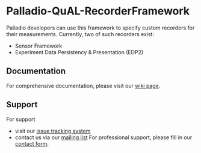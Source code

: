 # Palladio-QuAL-RecorderFramework
Palladio developers can use this framework to specify custom recorders for their measurements. Currently, two
of such recorders exist:
* Sensor Framework
* Experiment Data Persistency & Presentation (EDP2)

## Documentation
For comprehensive documentation, please visit our [wiki page](https://sdqweb.ipd.kit.edu/wiki/QuAL).

## Support
For support
* visit our [issue tracking system](https://palladio-simulator.com/jira)
* contact us via our [mailing list](https://lists.ira.uni-karlsruhe.de/mailman/listinfo/palladio-dev)
For professional support, please fill in our [contact form](http://www.palladio-simulator.com/about_palladio/support/).
